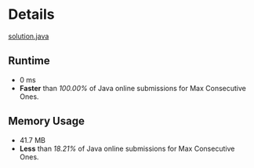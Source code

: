 # Details
[solution.java](https://github.com/zeyongj/LeetCode/blob/main/283.%20Move%20Zeroes/solution.java)

## Runtime
- 0 ms
- **Faster** than *100.00%* of Java online submissions for Max Consecutive Ones.

## Memory Usage
- 41.7 MB
- **Less** than *18.21%* of Java online submissions for Max Consecutive Ones.
